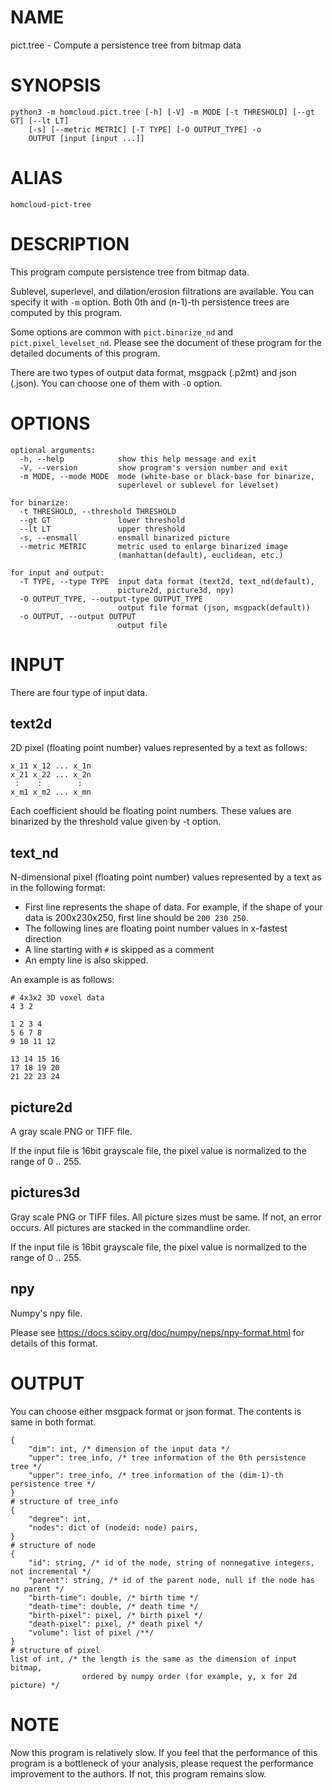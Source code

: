 # NAME

pict.tree - Compute a persistence tree from bitmap data

# SYNOPSIS

    python3 -m homcloud.pict.tree [-h] [-V] -m MODE [-t THRESHOLD] [--gt GT] [--lt LT]
        [-s] [--metric METRIC] [-T TYPE] [-O OUTPUT_TYPE] -o
        OUTPUT [input [input ...]]

# ALIAS

    homcloud-pict-tree
    
# DESCRIPTION

This program compute persistence tree from bitmap data.

Sublevel, superlevel, and dilation/erosion filtrations are available.
You can specify it with `-m` option.
Both 0th and (n-1)-th persistence trees are computed by this program.

Some options are common with `pict.binarize_nd` and `pict.pixel_levelset_nd`.
Please see the document of these program for the detailed documents of
this program.

There are two types of output data format, msgpack (.p2mt) and
json (.json). You can choose one of them with `-O` option.

# OPTIONS

    optional arguments:
      -h, --help            show this help message and exit
      -V, --version         show program's version number and exit
      -m MODE, --mode MODE  mode (white-base or black-base for binarize,
                            superlevel or sublevel for levelset)

    for binarize:
      -t THRESHOLD, --threshold THRESHOLD
      --gt GT               lower threshold
      --lt LT               upper threshold
      -s, --ensmall         ensmall binarized picture
      --metric METRIC       metric used to enlarge binarized image
                            (manhattan(default), euclidean, etc.)

    for input and output:
      -T TYPE, --type TYPE  input data format (text2d, text_nd(default),
                            picture2d, picture3d, npy)
      -O OUTPUT_TYPE, --output-type OUTPUT_TYPE
                            output file format (json, msgpack(default))
      -o OUTPUT, --output OUTPUT
                            output file

# INPUT
There are four type of input data.

## text2d
2D pixel (floating point number) values represented by a text as follows:

    x_11 x_12 ... x_1n
    x_21 x_22 ... x_2n
     :    :        :
    x_m1 x_m2 ... x_mn

Each coefficient should be floating point numbers. These values are
binarized by the threshold value given by -t option.

## text_nd

N-dimensional pixel (floating point number) values represented by a text as in the
following format:

* First line represents the shape of data. For example, if the shape of your data
  is 200x230x250, first line should be `200 230 250`.
* The following lines are floating point number values in x-fastest direction
* A line starting with `#` is skipped as a comment
* An empty line is also skipped.

An example is as follows:

    # 4x3x2 3D voxel data
    4 3 2
    
    1 2 3 4
    5 6 7 8
    9 10 11 12
    
    13 14 15 16
    17 18 19 20
    21 22 23 24

## picture2d
A gray scale PNG or TIFF file. 

If the input file is 16bit grayscale file, the pixel value
is normalized to the range of 0 .. 255. 

## pictures3d

Gray scale PNG or TIFF files.
All picture sizes must be same. If not, an error occurs.
All pictures are stacked in the commandline order.

If the input file is 16bit grayscale file, the pixel value
is normalized to the range of 0 .. 255. 

## npy

Numpy's npy file.

Please see https://docs.scipy.org/doc/numpy/neps/npy-format.html for details
of this format.

# OUTPUT

You can choose either msgpack format or json format. The contents is
same in both format.

    {
        "dim": int, /* dimension of the input data */
        "upper": tree_info, /* tree information of the 0th persistence tree */
        "upper": tree_info, /* tree information of the (dim-1)-th persistence tree */
    }
    # structure of tree_info
    {
        "degree": int,
        "nodes": dict of (nodeid: node) pairs, 
    }
    # structure of node
    {
        "id": string, /* id of the node, string of nonnegative integers, not incremental */
        "parent": string, /* id of the parent node, null if the node has no parent */
        "birth-time": double, /* birth time */
        "death-time": double, /* death time */
        "birth-pixel": pixel, /* birth pixel */
        "death-pixel": pixel, /* death pixel */
        "volume": list of pixel /**/
    }
    # structure of pixel
    list of int, /* the length is the same as the dimension of input bitmap, 
                    ordered by numpy order (for example, y, x for 2d picture) */

# NOTE

Now this program is relatively slow. If you feel that 
the performance of this program is a bottleneck of your analysis, 
please request the performance improvement to the authors.
If not, this program remains slow.

